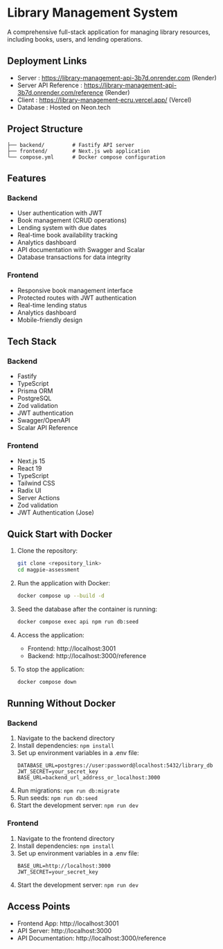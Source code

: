 # Library Management System
A comprehensive full-stack application for managing library resources, including books, users, and lending operations.

## Deployment Links
- Server : https://library-management-api-3b7d.onrender.com (Render)
- Server API Reference : https://library-management-api-3b7d.onrender.com/reference (Render)
- Client : https://library-management-ecru.vercel.app/ (Vercel)
- Database : Hosted on Neon.tech

## Project Structure
```
├── backend/         # Fastify API server
├── frontend/        # Next.js web application
└── compose.yml      # Docker compose configuration
```

## Features
### Backend
- User authentication with JWT
- Book management (CRUD operations)
- Lending system with due dates
- Real-time book availability tracking
- Analytics dashboard
- API documentation with Swagger and Scalar
- Database transactions for data integrity
### Frontend
- Responsive book management interface
- Protected routes with JWT authentication
- Real-time lending status
- Analytics dashboard
- Mobile-friendly design
## Tech Stack
### Backend
- Fastify
- TypeScript
- Prisma ORM
- PostgreSQL
- Zod validation
- JWT authentication
- Swagger/OpenAPI
- Scalar API Reference
### Frontend
- Next.js 15
- React 19
- TypeScript
- Tailwind CSS
- Radix UI
- Server Actions
- Zod validation
- JWT Authentication (Jose)
## Quick Start with Docker
1. Clone the repository:
   ```bash
   git clone <repository_link>
   cd magpie-assessment
   ```
2. Run the application with Docker:
   ```bash
   docker compose up --build -d
   ```
3. Seed the database after the container is running:
   ```bash
   docker compose exec api npm run db:seed
   ```
4. Access the application:
   
   - Frontend: http://localhost:3001
   - Backend: http://localhost:3000/reference
5. To stop the application:
   ```bash
   docker compose down
   ```
## Running Without Docker
### Backend
1. Navigate to the backend directory
2. Install dependencies: `npm install`
3. Set up environment variables in a .env file:
   ```plaintext
   DATABASE_URL=postgres://user:password@localhost:5432/library_db
   JWT_SECRET=your_secret_key
   BASE_URL=backend_url_address_or_localhost:3000
   ```
4. Run migrations: `npm run db:migrate`
5. Run seeds: `npm run db:seed`
6. Start the development server: `npm run dev`
### Frontend
1. Navigate to the frontend directory
2. Install dependencies: `npm install`
3. Set up environment variables in a .env file:
   ```plaintext
   BASE_URL=http://localhost:3000 
   JWT_SECRET=your_secret_key
   ```
4. Start the development server: `npm run dev`
## Access Points
- Frontend App: http://localhost:3001
- API Server: http://localhost:3000
- API Documentation: http://localhost:3000/reference